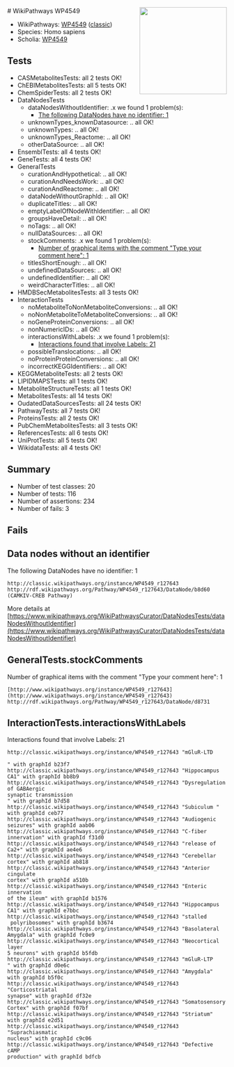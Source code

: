 <img style="float: right; width: 200px" src="https://upload.wikimedia.org/wikipedia/commons/thumb/8/83/Wplogo_with_text_500.png/640px-Wplogo_with_text_500.png" />
# WikiPathways WP4549

* WikiPathways: [WP4549](https://wikipathways.org/pathways/WP4549) ([classic](https://classic.wikipathways.org/instance/WP4549))
* Species: Homo sapiens
* Scholia: [WP4549](https://scholia.toolforge.org/wikipathways/WP4549)
## Tests
* CASMetabolitesTests: all 2 tests OK!
* ChEBIMetabolitesTests: all 5 tests OK!
* ChemSpiderTests: all 2 tests OK!
* DataNodesTests
    * dataNodesWithoutIdentifier: .x we found 1 problem(s):
        * [The following DataNodes have no identifier: 1](#d2d32fa0)
    * unknownTypes_knownDatasource: .. all OK!
    * unknownTypes: .. all OK!
    * unknownTypes_Reactome: .. all OK!
    * otherDataSource: .. all OK!
* EnsemblTests: all 4 tests OK!
* GeneTests: all 4 tests OK!
* GeneralTests
    * curationAndHypothetical: .. all OK!
    * curationAndNeedsWork: .. all OK!
    * curationAndReactome: .. all OK!
    * dataNodeWithoutGraphId: .. all OK!
    * duplicateTitles: .. all OK!
    * emptyLabelOfNodeWithIdentifier: .. all OK!
    * groupsHaveDetail: .. all OK!
    * noTags: .. all OK!
    * nullDataSources: .. all OK!
    * stockComments: .x we found 1 problem(s):
        * [Number of graphical items with the comment "Type your comment here": 1](#6f4bfb29)
    * titlesShortEnough: .. all OK!
    * undefinedDataSources: .. all OK!
    * undefinedIdentifier: .. all OK!
    * weirdCharacterTitles: .. all OK!
* HMDBSecMetabolitesTests: all 3 tests OK!
* InteractionTests
    * noMetaboliteToNonMetaboliteConversions: .. all OK!
    * noNonMetaboliteToMetaboliteConversions: .. all OK!
    * noGeneProteinConversions: .. all OK!
    * nonNumericIDs: .. all OK!
    * interactionsWithLabels: .x we found 1 problem(s):
        * [Interactions found that involve Labels: 21](#fe97a8d8)
    * possibleTranslocations: .. all OK!
    * noProteinProteinConversions: .. all OK!
    * incorrectKEGGIdentifiers: .. all OK!
* KEGGMetaboliteTests: all 2 tests OK!
* LIPIDMAPSTests: all 1 tests OK!
* MetaboliteStructureTests: all 1 tests OK!
* MetabolitesTests: all 14 tests OK!
* OudatedDataSourcesTests: all 24 tests OK!
* PathwayTests: all 7 tests OK!
* ProteinsTests: all 2 tests OK!
* PubChemMetabolitesTests: all 3 tests OK!
* ReferencesTests: all 6 tests OK!
* UniProtTests: all 5 tests OK!
* WikidataTests: all 4 tests OK!


## Summary

* Number of test classes: 20
* Number of tests: 116
* Number of assertions: 234
* Number of fails: 3

## Fails

<a name="d2d32fa0" />

## Data nodes without an identifier

The following DataNodes have no identifier: 1
```
http://classic.wikipathways.org/instance/WP4549_r127643 http://rdf.wikipathways.org/Pathway/WP4549_r127643/DataNode/b8d60 (CAMKIV-CREB Pathway)
```

More details at [https://www.wikipathways.org/WikiPathwaysCurator/DataNodesTests/dataNodesWithoutIdentifier](https://www.wikipathways.org/WikiPathwaysCurator/DataNodesTests/dataNodesWithoutIdentifier)

<a name="6f4bfb29" />

## GeneralTests.stockComments

Number of graphical items with the comment "Type your comment here": 1
```
[http://www.wikipathways.org/instance/WP4549_r127643](http://www.wikipathways.org/instance/WP4549_r127643) http://rdf.wikipathways.org/Pathway/WP4549_r127643/DataNode/d8731
```

<a name="fe97a8d8" />

## InteractionTests.interactionsWithLabels

Interactions found that involve Labels: 21
```
http://classic.wikipathways.org/instance/WP4549_r127643 "mGluR-LTD

" with graphId b23f7
http://classic.wikipathways.org/instance/WP4549_r127643 "Hippocampus CA1" with graphId bb8b9
http://classic.wikipathways.org/instance/WP4549_r127643 "Dysregulation of GABAergic 
synaptic transmission
" with graphId b7d58
http://classic.wikipathways.org/instance/WP4549_r127643 "Subiculum " with graphId ceb77
http://classic.wikipathways.org/instance/WP4549_r127643 "Audiogenic seizures" with graphId aab06
http://classic.wikipathways.org/instance/WP4549_r127643 "C-fiber innervation" with graphId f31d0
http://classic.wikipathways.org/instance/WP4549_r127643 "release of Ca2+" with graphId ae4e6
http://classic.wikipathways.org/instance/WP4549_r127643 "Cerebellar cortex" with graphId ab818
http://classic.wikipathways.org/instance/WP4549_r127643 "Anterior cingulate 
cortex" with graphId a510b
http://classic.wikipathways.org/instance/WP4549_r127643 "Enteric innervation 
of the ileum" with graphId b1576
http://classic.wikipathways.org/instance/WP4549_r127643 "Hippocampus 
CA1" with graphId e7bbc
http://classic.wikipathways.org/instance/WP4549_r127643 "stalled
 polyribosomes" with graphId b3674
http://classic.wikipathways.org/instance/WP4549_r127643 "Basolateral 
Amygdala" with graphId fc0e9
http://classic.wikipathways.org/instance/WP4549_r127643 "Neocortical layer
5 neurons" with graphId b5fdb
http://classic.wikipathways.org/instance/WP4549_r127643 "mGluR-LTP
" with graphId d0e6c
http://classic.wikipathways.org/instance/WP4549_r127643 "Amygdala" with graphId b5f0c
http://classic.wikipathways.org/instance/WP4549_r127643 "Corticostriatal 
synapse" with graphId df32e
http://classic.wikipathways.org/instance/WP4549_r127643 "Somatosensory
Cortex" with graphId f07bf
http://classic.wikipathways.org/instance/WP4549_r127643 "Striatum" with graphId e2d51
http://classic.wikipathways.org/instance/WP4549_r127643 "Suprachiasmatic 
nucleus" with graphId c9c06
http://classic.wikipathways.org/instance/WP4549_r127643 "Defective 
cAMP 
production" with graphId bdfcb
```


